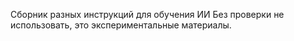 Сборник разных инструкций для обучения ИИ
Без проверки не использовать, это экспериментальные материалы.
